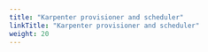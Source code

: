 ```yaml
---
title: "Karpenter provisioner and scheduler"
linkTitle: "Karpenter provisioner and scheduler"
weight: 20
---
```


